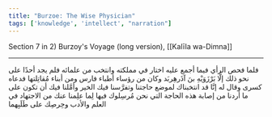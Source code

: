 ```yaml
---
title: "Burzoe: The Wise Physician"
tags: ['knowledge', 'intellect', "narration"]
---
```


 Section 7 in 2) Burzoy's Voyage (long version), [[Kalīla wa-Dimna]]

---
فلما فحص الرأي فيما أجمع عليه اختار في مملكته وانتخب من علمائه فلم يجد أحدًا على نحو ذلك إلَّا بَرْزَوَيْهِ بنَ آذَرهِربَد وكان من رؤساء أطباء فارس ومن أبناء مُقاتِلتها فدعاه كسرى وقال له إنَّا قد انتخبناك لموضع حاجتنا وتفرَّسنا فيك الخير وأمَّلنا فيك أن تكون على ما أردنا من إصابة هذه الحاجة التي نحن مُرسِلوك فيها لِما علِمنا عنك من الاجتهاد في العلم والأدب وحِرصِك على طَلَبِهما

